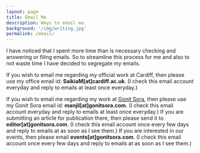 ```yaml
---
layout: page
title: Email Me
description: Ways to email me.
background: '/img/writing.jpg'
permalink: /email/
---
```


I have noticed that I spent more time than is necessary checking and answering or filing emails. So to streamline this process for me and also to not waste time I have decided to segregate my emails.

If you wish to email me regarding my official work at Cardiff, then please use my office email id: **SaikiaM[at]cardiff.ac.uk**. (I check this email account everyday and reply to emails at least once everyday.)

If you wish to email me regarding my work at [Gonit Sora](https://gonitsora.com), then please use my Gonit Sora email id: **manjil[at]gonitsora.com**. (I check this email account everyday and reply to emails at least once everyday.) If you are submitting an article for publication there, then please send it to **editor[at]gonitsora.com**. (I check this email account once every few days and reply to emails at as soon as I see them.) If you are interested in our events, then please email **events[at]gonitsora.com**. (I check this email account once every few days and reply to emails at as soon as I see them.)

